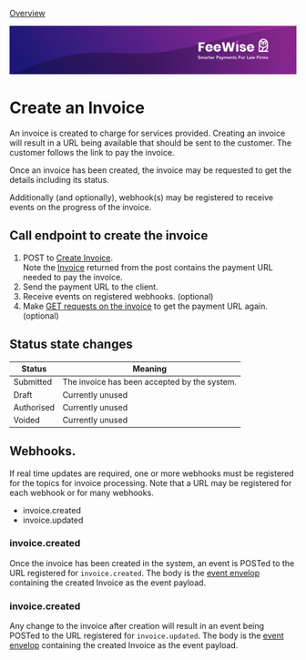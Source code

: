 [ Overview](./README.md)

![plot](./images/linkedin.png)


# Create an Invoice

An invoice is created to charge for services provided. Creating an invoice will result in a URL being available that should be sent to the customer. 
The customer follows the link to pay the invoice.

Once an invoice has been created, the invoice may be requested to get the details including its status.

Additionally (and optionally), webhook(s) may be registered to receive events on the progress of the invoice.


## Call endpoint to create the invoice


1. POST to [Create Invoice](../../reference/partner-openapispec.yaml/paths/~1api~1v3~1partner~1invoices/post).<br>Note the [Invoice](../../reference/partner-openapispec.yaml/components/schemas/Invoice) returned from the post contains the payment URL needed to pay the invoice.
2. Send the payment URL to the client.
3. Receive events on registered webhooks. (optional)
4. Make [GET requests on the invoice](../../reference/partner-openapispec.yaml/paths/~1api~1v3~1partner~1invoices~1{invoice_id}/get) to get the payment URL again. (optional)


## Status state changes

| Status        | Meaning                                      |
|---------------|----------------------------------------------|
| Submitted     | The invoice has been accepted by the system. |
| Draft         | Currently unused                             |
| Authorised    | Currently unused                             |
| Voided        | Currently unused                             |


## Webhooks.

If real time updates are required, one or more webhooks must be registered for the topics for invoice processing. Note that 
a URL may be registered for each webhook or for many webhooks.

* invoice.created 
* invoice.updated


### invoice.created
Once the invoice has been created in the system, an event is POSTed to the URL registered for `invoice.created`.
The body is the [event envelop](../../reference/partner-openapispec.yaml/components/schemas/WebhookEvent) containing the created Invoice as the event payload.


### invoice.created
Any change to the invoice after creation will result in an event being POSTed to the URL registered for `invoice.updated`.
The body is the [event envelop](../../reference/partner-openapispec.yaml/components/schemas/WebhookEvent) containing the created Invoice as the event payload.


